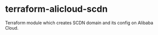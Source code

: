 # terraform-alicloud-scdn
Terraform module which creates SCDN domain and its config on Alibaba Cloud.
